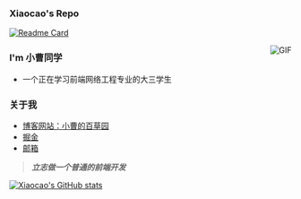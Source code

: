 ### Xiaocao's Repo
[![Readme Card](https://github-readme-stats.vercel.app/api/pin/?username=xiaocao12306&repo=MyBlog)](https://github.com/xiaocao12306/MyBlog)
<!---
xiaocao12306/xiaocao12306 is a ✨ special ✨ repository because its `README.md` (this file) appears on your GitHub profile.
You can click the Preview link to take a look at your changes.
--->
<img align="right" alt="GIF" src="https://pic-xiaocao123-1304191709.cos.ap-guangzhou.myqcloud.com/GitHub.jpg" />

### I'm 小曹同学

- 一个正在学习前端网络工程专业的大三学生
### 关于我
- [博客网站：小曹的百草园](https://www.xiaocao.cloud)
- [掘金](https://juejin.cn/user/3342149723885038)
- [邮箱](3027478654@qq.com)

> ***立志做一个普通的前端开发***

[![Xiaocao's GitHub stats](https://github-readme-stats.vercel.app/api?username=xiaocao12306&show_icons=true)](https://github.com/xiaocao12306/github-readme-stats)
